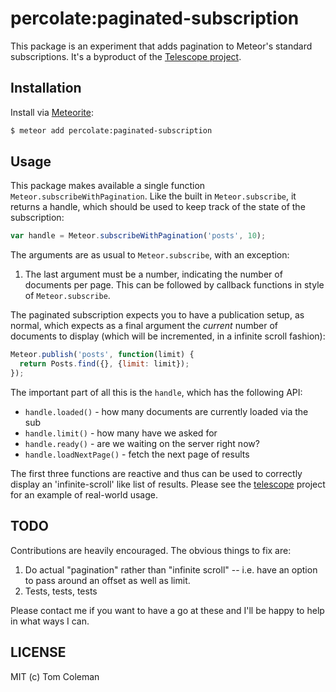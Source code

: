 # percolate:paginated-subscription

This package is an experiment that adds pagination to Meteor's standard subscriptions. It's a byproduct of the [Telescope project](http://telesc.pe).

## Installation

Install via  [Meteorite](https://github.com/oortcloud/meteorite/):


``` sh
$ meteor add percolate:paginated-subscription
```

## Usage

This package makes available a single function `Meteor.subscribeWithPagination`. Like the built in `Meteor.subscribe`, it returns a handle, which should be used to keep track of the state of the subscription:

```js
var handle = Meteor.subscribeWithPagination('posts', 10);
```

The arguments are as usual to `Meteor.subscribe`, with an exception:

1. The last argument must be a number, indicating the number of documents per page.
This can be followed by callback functions in style of `Meteor.subscribe`.

The paginated subscription expects you to have a publication setup, as normal, which expects as a final argument the *current* number of documents to display (which will be incremented, in a infinite scroll fashion):

```js
Meteor.publish('posts', function(limit) {
  return Posts.find({}, {limit: limit});
});
```

The important part of all this is the `handle`, which has the following API:

 - `handle.loaded()` - how many documents are currently loaded via the sub
 - `handle.limit()` - how many have we asked for
 - `handle.ready()` - are we waiting on the server right now?
 - `handle.loadNextPage()` - fetch the next page of results

The first three functions are reactive and thus can be used to correctly display an 'infinite-scroll' like list of results. Please see the [telescope](https://github.com/SachaG/Telescope/blob/master/client/views/posts/posts_list.js) project for an example of real-world usage.

## TODO

Contributions are heavily encouraged. The obvious things to fix are:

1. Do actual "pagination" rather than "infinite scroll" -- i.e. have an option to pass around an offset as well as limit.
2. Tests, tests, tests

Please contact me if you want to have a go at these and I'll be happy to help in what ways I can.

## LICENSE

MIT (c) Tom Coleman
